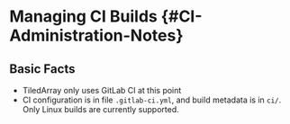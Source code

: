 # Managing CI Builds {#CI-Administration-Notes}

## Basic Facts
* TiledArray only uses GitLab CI at this point
* CI configuration is in file `.gitlab-ci.yml`, and build metadata is in `ci/`. Only Linux builds are currently supported.
